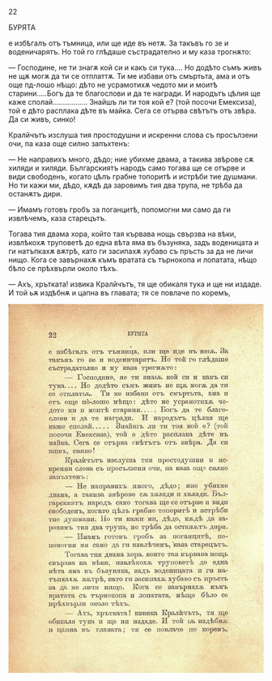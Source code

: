 ﻿22

БУРЯТА

е избѣгалъ отъ тъмница, или ще иде въ нетѫ. За такъвъ го зе и воденичарятъ. Но той го глѣдаше състрадателно и му каза трогнѫто:

— Господине, не ти знагѫ кой си и какъ си тука.... Но додѣто съмъ живъ не щѫ могѫ да ти се отплаттѫ. Ти ме избави отъ смъртьта, ама и отъ още пд-лошо нѣщо: дѣто не усрамотихѫ чедото ми и моитѣ старини.....Богъ да те благослови и да те награди. И народътъ цѣлия ще каже сполай................. Знайшъ ли ти тоя кой е? (той посочи Емексиза), той е дѣто расплака дѣте въ майка. Сега се отърва свѣтътъ отъ звѣра. Да си живъ, синко!

Кралйчътъ изслуша тия простодушни и искренни слова съ просълзени очи, па каза още силно запъхтенъ:

— Не направихъ много, дѣдо; ние убихме двама, а такива звѣрове сѫ хиляди и хиляди. Българскиятъ народъ само тогава ще се отърве и види свободенъ, когато цѣлъ грабне топоритѣ и истрѣби тие душмани. Но ти кажи ми, дѣдо, кѫдѣ да заровимъ тия два трупа, не трѣба да останѫтъ дири.

— Имамъ готовъ гробъ за поганцитѣ, попомогни ми само да ги извлѣчемъ, каза старецътъ.

Тогава тия двама хора, който тая кървава нощь свързва на вѣки, извлѣкохѫ труповетѣ до една вѣта яма въ бъзуняка, задъ воденицата и ги натъпкахѫ вѫтрѣ, като ги засипахѫ хубаво съ пръсть за да не личи нищо. Кога се завърнахѫ къмъ вратата съ търнокопа и лопатата, нѣщо бѣло се прѣхвърли около тѣхъ.

— Ахъ, хрътката! извика Кралйчътъ, тя ще обикаля тука и ще ни издаде. И той ьѫ издѣбнѫ и цапна въ главата; тя се повлаче по коремъ,

![original](../images/033.jpg)

